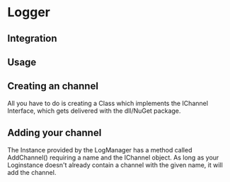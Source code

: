 # Logger

## Integration

## Usage

## Creating an channel

All you have to do is creating a Class which implements the IChannel Interface, which gets delivered with the dll/NuGet package.

## Adding your channel

The Instance provided by the LogManager has a method called AddChannel() requiring a name and the IChannel object. As long as your Loginstance doesn't already contain a channel with the given name, it will add the channel.
